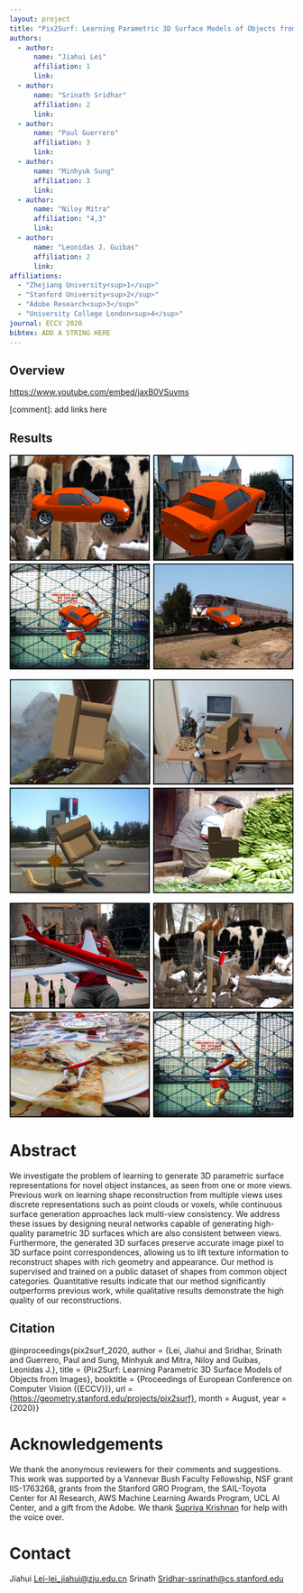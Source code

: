 ```yaml
---
layout: project
title: "Pix2Surf: Learning Parametric 3D Surface Models of Objects from Images"
authors:
  - author:
      name: "Jiahui Lei"
      affiliation: 1
      link:
  - author:
      name: "Srinath Sridhar"
      affiliation: 2
      link:
  - author:
      name: "Paul Guerrero"
      affiliation: 3
      link:
  - author:
      name: "Minhyuk Sung"
      affiliation: 3
      link:
  - author:
      name: "Niloy Mitra"
      affiliation: "4,3"
      link:
  - author:
      name: "Leonidas J. Guibas"
      affiliation: 2
      link:
affiliations:
  - "Zhejiang University<sup>1</sup>"
  - "Stanford University<sup>2</sup>"
  - "Adobe Research<sup>3</sup>"
  - "University College London<sup>4</sup>"
journal: ECCV 2020
bibtex: ADD A STRING HERE
---
```


## Overview

https://www.youtube.com/embed/jaxB0VSuvms

[comment]: add links here

<!-- https://geometry.stanford.edu/projects/pix2surf/pub/pix2surf.pdf

# Supplementary

https://geometry.stanford.edu/projects/pix2surf/pub/pix2surf_supp.pdf

# GitHub

https://github.com/JiahuiLei/Pix2Surf

# Dataset

https://github.com/JiahuiLei/Pix2Surf#dataset -->

## Results

![pix2surf car](/assets/images/projects/pix2surf/car.jpeg "Car")

![pix2surf chair](/assets/images/projects/pix2surf/chair.jpeg "Chair")

![pix2surf airplane](/assets/images/projects/pix2surf/airplane.jpeg "Airplane")

# Abstract

We investigate the problem of learning to generate 3D parametric surface representations for novel object instances, as seen from one
or more views. Previous work on learning shape reconstruction from
multiple views uses discrete representations such as point clouds or
voxels, while continuous surface generation approaches lack
multi-view consistency. We address these issues by designing neural
networks capable of generating high-quality parametric 3D surfaces
which are also consistent between views. Furthermore, the generated
3D surfaces preserve accurate image pixel to 3D surface point
correspondences, allowing us to lift texture information to
reconstruct shapes with rich geometry and appearance. Our method is
supervised and trained on a public dataset of shapes from common
object categories. Quantitative results indicate that our method
significantly outperforms previous work, while qualitative results demonstrate the high quality of our reconstructions.

## Citation

@inproceedings{pix2surf_2020,
author = {Lei, Jiahui and Sridhar, Srinath and Guerrero, Paul and Sung, Minhyuk and Mitra, Niloy and Guibas, Leonidas J.},
title = {Pix2Surf: Learning Parametric 3D Surface Models of Objects from Images},
booktitle = {Proceedings of European Conference on Computer Vision ({ECCV})},
url = {https://geometry.stanford.edu/projects/pix2surf},
month = August,
year = {2020}}

# Acknowledgements

We thank the anonymous reviewers for their comments and suggestions.
This work was supported by a Vannevar Bush Faculty Fellowship, NSF
grant IIS-1763268, grants from the Stanford GRO Program, the
SAIL-Toyota Center for AI Research, AWS Machine Learning Awards
Program, UCL AI Center, and a gift from the Adobe. We thank
[Supriya Krishnan](https://supadupa09.cargo.site/) for help with the voice over.

# Contact

Jiahui Lei-lei_jiahui@zju.edu.cn
Srinath Sridhar-ssrinath@cs.stanford.edu
